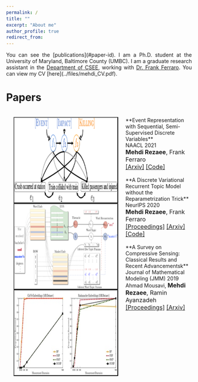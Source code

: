 ```yaml
---
permalink: /
title: ""
excerpt: "About me"
author_profile: true
redirect_from: 
---
```

<p align="justify"> 
You can see the [publications](#paper-id).
I am a Ph.D. student at the University of Maryland, Baltimore County (UMBC). I am a graduate research assistant in the <a href="https://www.csee.umbc.edu/">Department of CSEE</a>, working with <a href="https://www.csee.umbc.edu/~ferraro/"> Dr. Frank Ferraro</a>.
You can view my CV [here](../files/mehdi_CV.pdf).
</p>


# <a name="paper-id"></a> Papers

<br>
<img src="images/SSDVAE_42.png" alt="" width="280" height="230" align="left" hspace="20" style=" border: #000000 2px outset;">
**Event Representation with Sequential, Semi-Supervised Discrete Variables**<br>
NAACL 2021<br>
<font size = "3"> <b>Mehdi Rezaee</b>, Frank Ferraro<br> 
<a href="https://arxiv.org/pdf/2010.04361.pdf">[Arxiv]</a> <a href="https://github.com/mmrezaee/SSDVAE">[Code]</a> </font>
<br>


<br>
<img src="images/vrtm_EncDec_42.png" alt="" width="280" height="230" align="left" hspace="20" style=" border: #000000 2px outset;">
**A Discrete Variational Recurrent Topic Model without the Reparametrization Trick**<br>
NeurIPS 2020<br>
<font size = "3"> <b>Mehdi Rezaee</b>, Frank Ferraro<br> 
<a href="https://proceedings.neurips.cc/paper/2020/file/9f1d5659d5880fb427f6e04ae500fc25-Paper.pdf">[Proceedings]</a> <a href="https://arxiv.org/pdf/2010.12055.pdf">[Arxiv]</a> <a href="https://github.com/mmrezaee/VRTM">[Code]</a> </font>
<br>



<br>
<img src="images/survey_42.jpg" alt="" width="280" height="230" align="left" hspace="20" style=" border: #000000 2px outset;">
**A Survey on Compressive Sensing: Classical Results and Recent Advancementsk**<br>
Journal of Mathematical Modeling (JMM) 2019<br> Ahmad Mousavi, <font size = "3"> <b>Mehdi Rezaee</b>, Ramin Ayanzadeh<br> 
<a href="https://jmm.guilan.ac.ir/article_4155_b84c66cd66053821ec4e8c2447fd3bf1.pdf">[Proceedings]</a> <a href="https://arxiv.org/pdf/1908.01014.pdf">[Arxiv]</a> </font>
<br>



